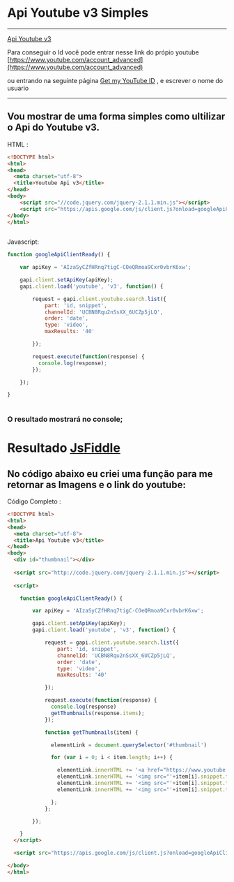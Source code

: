 # Api Youtube  v3 Simples
---

[Api Youtube v3](https://developers.google.com/youtube/v3/code_samples/javascript) 


Para conseguir o Id você pode entrar nesse link do própio youtube [https://www.youtube.com/account_advanced](https://www.youtube.com/account_advanced)

ou entrando na seguinte página [Get my YouTube ID](http://mpgn.github.io/YTC-ID/) , e escrever o nome do usuario

---
## Vou mostrar de uma forma simples como ultilizar o Api do Youtube v3.

HTML :

``` html
<!DOCTYPE html>
<html>
<head>
  <meta charset="utf-8">
  <title>Youtube Api v3</title>
</head>
<body>
    <script src="//code.jquery.com/jquery-2.1.1.min.js"></script>
    <script src="https://apis.google.com/js/client.js?onload=googleApiClientReady"></script>
</body>
</html>
  
```


Javascript:

``` javascript
function googleApiClientReady() {

    var apiKey = 'AIzaSyCZfHRnq7tigC-COeQRmoa9Cxr0vbrK6xw';

    gapi.client.setApiKey(apiKey);
    gapi.client.load('youtube', 'v3', function() {

        request = gapi.client.youtube.search.list({
            part: 'id, snippet',
            channelId: 'UCBN8Rqu2nSsXX_6UCZp5jLQ',
            order: 'date',
            type: 'video',
            maxResults: '40'

        });

        request.execute(function(response) {
          console.log(response);
        });

    });

}
  
```

### O resultado mostrará no console;

# Resultado [JsFiddle](http://jsfiddle.net/dayvson009/ks6Lhuqa/2/)

## No código abaixo eu criei uma função para me retornar as Imagens e o link do youtube:

Código Completo :


``` html
<!DOCTYPE html>
<html>
<head>
  <meta charset="utf-8">
  <title>Api Youtube v3</title>
</head>
<body>
  <div id="thumbnail"></div>
  
  <script src="http://code.jquery.com/jquery-2.1.1.min.js"></script>
  
  <script>

    function googleApiClientReady() {

        var apiKey = 'AIzaSyCZfHRnq7tigC-COeQRmoa9Cxr0vbrK6xw';

        gapi.client.setApiKey(apiKey);
        gapi.client.load('youtube', 'v3', function() {

            request = gapi.client.youtube.search.list({
                part: 'id, snippet',
                channelId: 'UCBN8Rqu2nSsXX_6UCZp5jLQ',
                order: 'date',
                type: 'video',
                maxResults: '40'

            });

            request.execute(function(response) {
              console.log(response)
              getThumbnails(response.items);
            });

            function getThumbnails(item) {

              elementLink = document.querySelector('#thumbnail')

              for (var i = 0; i < item.length; i++) {

                elementLink.innerHTML += '<a href="https://www.youtube.com/watch?v='+item[i].id.videoId+'">'+item[i].id.videoId+'</a><br>';
                elementLink.innerHTML += '<img src="'+item[i].snippet.thumbnails.default.url+'"><br>';
                elementLink.innerHTML += '<img src="'+item[i].snippet.thumbnails.high.url+'"><br>';
                elementLink.innerHTML += '<img src="'+item[i].snippet.thumbnails.medium.url+'"><br>';

              };
            };

        });

    }
  </script>

  <script src="https://apis.google.com/js/client.js?onload=googleApiClientReady"></script>

</body>
</html>

```